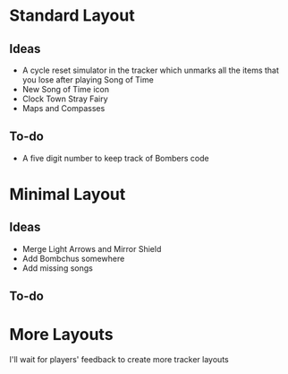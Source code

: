 # Standard Layout

## Ideas

* A cycle reset simulator in the tracker which unmarks all the items that you lose after playing Song of Time
* New Song of Time icon
* Clock Town Stray Fairy
* Maps and Compasses

## To-do

* A five digit number to keep track of Bombers code

# Minimal Layout

## Ideas

* Merge Light Arrows and Mirror Shield
* Add Bombchus somewhere
* Add missing songs

## To-do

# More Layouts

I'll wait for players' feedback to create more tracker layouts